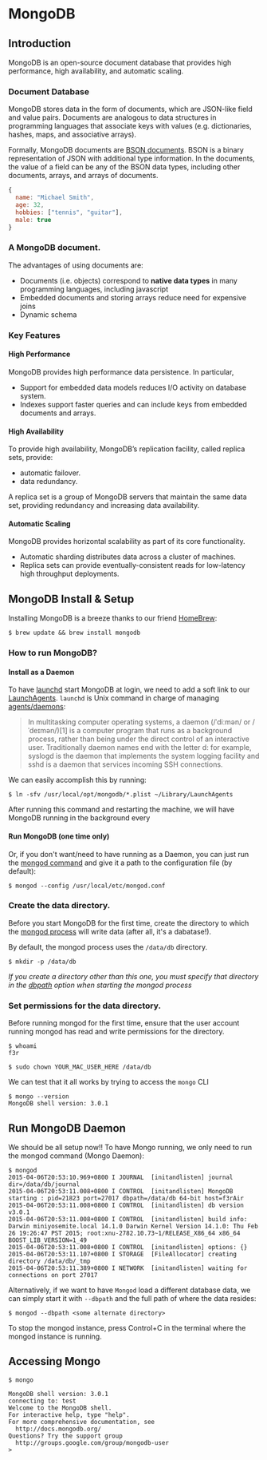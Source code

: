 # MongoDB

## Introduction

MongoDB is an open-source document database that provides high performance, high availability, and automatic scaling.

### Document Database
MongoDB stores data in the form of documents, which are JSON-like field and value pairs. Documents are analogous to data structures in programming languages that associate keys with values (e.g. dictionaries, hashes, maps, and associative arrays).

Formally, MongoDB documents are [BSON documents](http://docs.mongodb.org/manual/reference/glossary/#term-bson). BSON is a binary representation of JSON with additional type information. In the documents, the value of a field can be any of the BSON data types, including other documents, arrays, and arrays of documents.

```js
{
  name: "Michael Smith",
  age: 32,
  hobbies: ["tennis", "guitar"],
  male: true
}
```

### A MongoDB document.
The advantages of using documents are:

- Documents (i.e. objects) correspond to **native data types** in many programming languages, including javascript
- Embedded documents and storing arrays reduce need for expensive joins
- Dynamic schema

### Key Features

#### High Performance
MongoDB provides high performance data persistence. In particular,

- Support for embedded data models reduces I/O activity on database system.
- Indexes support faster queries and can include keys from embedded documents and arrays.

#### High Availability
To provide high availability, MongoDB’s replication facility, called replica sets, provide:

- automatic failover.
- data redundancy.

A replica set is a group of MongoDB servers that maintain the same data set, providing redundancy and increasing data availability.

#### Automatic Scaling
MongoDB provides horizontal scalability as part of its core functionality.

- Automatic sharding distributes data across a cluster of machines.
- Replica sets can provide eventually-consistent reads for low-latency high throughput deployments.

## MongoDB Install & Setup

Installing MongoDB is a breeze thanks to our friend [HomeBrew](http://brew.sh/):

```
$ brew update && brew install mongodb
```

### How to run MongoDB?

#### Install as a Daemon
To have [launchd](https://developer.apple.com/library/mac/documentation/Darwin/Reference/ManPages/man8/launchd.8.html#//apple_ref/doc/man/8/launchd) start MongoDB at login, we need to add a soft link to our [LaunchAgents](https://developer.apple.com/library/mac/documentation/MacOSX/Conceptual/BPSystemStartup/Chapters/CreatingLaunchdJobs.html). `launchd` is Unix command in charge of managing  [agents/daemons](http://en.wikipedia.org/wiki/Daemon_%28computing%29):

> In multitasking computer operating systems, a daemon (/ˈdiːmən/ or /ˈdeɪmən/)[1] is a computer program that runs as a background process, rather than being under the direct control of an interactive user. Traditionally daemon names end with the letter d: for example, syslogd is the daemon that implements the system logging facility and sshd is a daemon that services incoming SSH connections.

We can easily accomplish this by running:

```
$ ln -sfv /usr/local/opt/mongodb/*.plist ~/Library/LaunchAgents
```

After running this command and restarting the machine, we will have MongoDB running in the background every

#### Run MongoDB (one time only)

Or, if you don't want/need to have running as a Daemon, you can just run the [mongod command](http://docs.mongodb.org/manual/reference/program/mongod/#bin.mongod) and give it a path to the configuration file (by default):

```
$ mongod --config /usr/local/etc/mongod.conf
```

### Create the data directory.

Before you start MongoDB for the first time, create the directory to which the [mongod process](http://docs.mongodb.org/manual/reference/program/mongod/#bin.mongod) will write data (after all, it's a dabatase!).

By default, the mongod process uses the `/data/db` directory.

```
$ mkdir -p /data/db
```

*If you create a directory other than this one, you must specify that directory in the [dbpath](http://docs.mongodb.org/manual/reference/configuration-options/#storage.dbPath) option when starting the mongod process*

### Set permissions for the data directory.

Before running mongod for the first time, ensure that the user account running mongod has read and write permissions for the directory.


```
$ whoami
f3r

$ sudo chown YOUR_MAC_USER_HERE /data/db
```

We can test that it all works by trying to access the `mongo` CLI

```
$ mongo --version
MongoDB shell version: 3.0.1
```

## Run MongoDB Daemon

We should be all setup now!! To have Mongo running, we only need to run the mongod command (Mongo Daemon):

```
$ mongod
2015-04-06T20:53:10.969+0800 I JOURNAL  [initandlisten] journal dir=/data/db/journal
2015-04-06T20:53:11.008+0800 I CONTROL  [initandlisten] MongoDB starting : pid=21823 port=27017 dbpath=/data/db 64-bit host=f3rAir
2015-04-06T20:53:11.008+0800 I CONTROL  [initandlisten] db version v3.0.1
2015-04-06T20:53:11.008+0800 I CONTROL  [initandlisten] build info: Darwin miniyosemite.local 14.1.0 Darwin Kernel Version 14.1.0: Thu Feb 26 19:26:47 PST 2015; root:xnu-2782.10.73~1/RELEASE_X86_64 x86_64 BOOST_LIB_VERSION=1_49
2015-04-06T20:53:11.008+0800 I CONTROL  [initandlisten] options: {}
2015-04-06T20:53:11.107+0800 I STORAGE  [FileAllocator] creating directory /data/db/_tmp
2015-04-06T20:53:11.389+0800 I NETWORK  [initandlisten] waiting for connections on port 27017
```

Alternatively, if we want to have `Mongod` load a different database data, we can simply start it with `--dbpath` and the full path of where the data resides:

```
$ mongod --dbpath <some alternate directory>

```

To stop the mongod instance, press Control+C in the terminal where the mongod instance is running.


## Accessing Mongo

```
$ mongo

MongoDB shell version: 3.0.1
connecting to: test
Welcome to the MongoDB shell.
For interactive help, type "help".
For more comprehensive documentation, see
  http://docs.mongodb.org/
Questions? Try the support group
  http://groups.google.com/group/mongodb-user
>
```